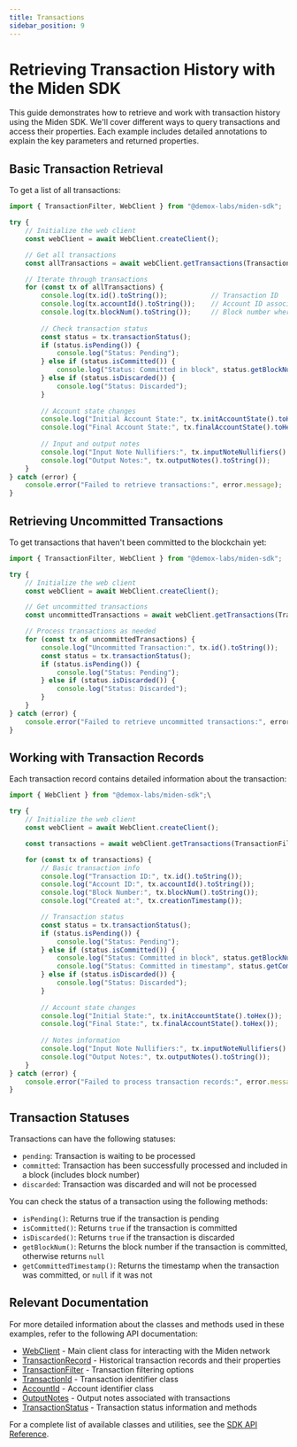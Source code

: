 ```yaml
---
title: Transactions
sidebar_position: 9
---
```


# Retrieving Transaction History with the Miden SDK

This guide demonstrates how to retrieve and work with transaction history using the Miden SDK. We'll cover different ways to query transactions and access their properties. Each example includes detailed annotations to explain the key parameters and returned properties.

## Basic Transaction Retrieval

To get a list of all transactions:

```typescript
import { TransactionFilter, WebClient } from "@demox-labs/miden-sdk";

try {
    // Initialize the web client
    const webClient = await WebClient.createClient();

    // Get all transactions
    const allTransactions = await webClient.getTransactions(TransactionFilter.all());

    // Iterate through transactions
    for (const tx of allTransactions) {
        console.log(tx.id().toString());           // Transaction ID
        console.log(tx.accountId().toString());    // Account ID associated with the transaction
        console.log(tx.blockNum().toString());     // Block number where the transaction was included
        
        // Check transaction status
        const status = tx.transactionStatus();
        if (status.isPending()) {
            console.log("Status: Pending");
        } else if (status.isCommitted()) {
            console.log("Status: Committed in block", status.getBlockNum());
        } else if (status.isDiscarded()) {
            console.log("Status: Discarded");
        }
        
        // Account state changes
        console.log("Initial Account State:", tx.initAccountState().toHex());
        console.log("Final Account State:", tx.finalAccountState().toHex());
        
        // Input and output notes
        console.log("Input Note Nullifiers:", tx.inputNoteNullifiers().map(n => n.toHex()));
        console.log("Output Notes:", tx.outputNotes().toString());
    }
} catch (error) {
    console.error("Failed to retrieve transactions:", error.message);
}
```

## Retrieving Uncommitted Transactions

To get transactions that haven't been committed to the blockchain yet:

```typescript
import { TransactionFilter, WebClient } from "@demox-labs/miden-sdk";

try {
    // Initialize the web client
    const webClient = await WebClient.createClient();

    // Get uncommitted transactions
    const uncommittedTransactions = await webClient.getTransactions(TransactionFilter.uncommitted());

    // Process transactions as needed
    for (const tx of uncommittedTransactions) {
        console.log("Uncommitted Transaction:", tx.id().toString());
        const status = tx.transactionStatus();
        if (status.isPending()) {
            console.log("Status: Pending");
        } else if (status.isDiscarded()) {
            console.log("Status: Discarded");
        }
    }
} catch (error) {
    console.error("Failed to retrieve uncommitted transactions:", error.message);
}
```

## Working with Transaction Records

Each transaction record contains detailed information about the transaction:

```typescript
import { WebClient } from "@demox-labs/miden-sdk";\

try {
    // Initialize the web client
    const webClient = await WebClient.createClient();

    const transactions = await webClient.getTransactions(TransactionFilter.all());

    for (const tx of transactions) {
        // Basic transaction info
        console.log("Transaction ID:", tx.id().toString());
        console.log("Account ID:", tx.accountId().toString());
        console.log("Block Number:", tx.blockNum().toString());
        console.log("Created at:", tx.creationTimestamp());

        // Transaction status
        const status = tx.transactionStatus();
        if (status.isPending()) {
            console.log("Status: Pending");
        } else if (status.isCommitted()) {
            console.log("Status: Committed in block", status.getBlockNum());
            console.log("Status: Committed in timestamp", status.getCommitTimestamp())
        } else if (status.isDiscarded()) {
            console.log("Status: Discarded");
        }
        
        // Account state changes
        console.log("Initial State:", tx.initAccountState().toHex());
        console.log("Final State:", tx.finalAccountState().toHex());
        
        // Notes information
        console.log("Input Note Nullifiers:", tx.inputNoteNullifiers().map(n => n.toHex()));
        console.log("Output Notes:", tx.outputNotes().toString());
    }
} catch (error) {
    console.error("Failed to process transaction records:", error.message);
}
```

## Transaction Statuses

Transactions can have the following statuses:
- `pending`: Transaction is waiting to be processed
- `committed`: Transaction has been successfully processed and included in a block (includes block number)
- `discarded`: Transaction was discarded and will not be processed

You can check the status of a transaction using the following methods:
- `isPending()`: Returns true if the transaction is pending
- `isCommitted()`: Returns `true` if the transaction is committed
- `isDiscarded()`: Returns `true` if the transaction is discarded
- `getBlockNum()`: Returns the block number if the transaction is committed, otherwise returns `null`
- `getCommittedTimestamp()`: Returns the timestamp when the transaction was committed, or `null` if it was not

## Relevant Documentation

For more detailed information about the classes and methods used in these examples, refer to the following API documentation:

- [WebClient](https://github.com/0xMiden/miden-client/docs/typedoc/web-client/classes/WebClient.md) - Main client class for interacting with the Miden network
- [TransactionRecord](https://github.com/0xMiden/miden-client/docs/typedoc/web-client/classes/TransactionRecord.md) - Historical transaction records and their properties
- [TransactionFilter](https://github.com/0xMiden/miden-client/docs/typedoc/web-client/classes/TransactionFilter.md) - Transaction filtering options
- [TransactionId](https://github.com/0xMiden/miden-client/docs/typedoc/web-client/classes/TransactionId.md) - Transaction identifier class
- [AccountId](https://github.com/0xMiden/miden-client/docs/typedoc/web-client/classes/AccountId.md) - Account identifier class
- [OutputNotes](https://github.com/0xMiden/miden-client/docs/typedoc/web-client/classes/OutputNotes.md) - Output notes associated with transactions
- [TransactionStatus](https://github.com/0xMiden/miden-client/docs/typedoc/web-client/classes/TransactionStatus.md) - Transaction status information and methods

For a complete list of available classes and utilities, see the [SDK API Reference](https://github.com/0xMiden/miden-client/docs/typedoc/web-client/README.md). 
